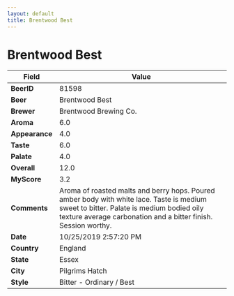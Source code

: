 ```yaml
---
layout: default
title: Brentwood Best
---
```


# Brentwood Best

| Field         | Value     |
|---------------|-----------|
| **BeerID** | 81598 |
| **Beer** | Brentwood Best |
| **Brewer** | Brentwood Brewing Co. |
| **Aroma** | 6.0 |
| **Appearance** | 4.0 |
| **Taste** | 6.0 |
| **Palate** | 4.0 |
| **Overall** | 12.0 |
| **MyScore** | 3.2 |
| **Comments** | Aroma of roasted malts and berry hops. Poured amber body with white lace. Taste is medium sweet to bitter. Palate is medium bodied oily texture average carbonation and a bitter finish. Session worthy. |
| **Date** | 10/25/2019 2:57:20 PM |
| **Country** | England |
| **State** | Essex |
| **City** | Pilgrims Hatch |
| **Style** | Bitter - Ordinary / Best |

